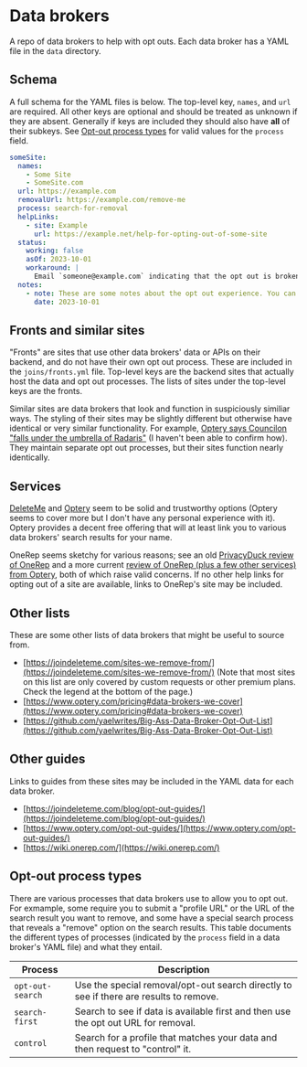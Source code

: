 # Data brokers

A repo of data brokers to help with opt outs. Each data broker has a YAML file in the `data` directory.

## Schema

A full schema for the YAML files is below. The top-level key, `names`, and `url` are required. All other keys are optional and should be treated as unknown if they are absent. Generally if keys are included they should also have **all** of their subkeys. See [Opt-out process types](#opt-out-process-types) for valid values for the `process` field.

```yaml
someSite:
  names:
    - Some Site
    - SomeSite.com
  url: https://example.com
  removalUrl: https://example.com/remove-me
  process: search-for-removal
  helpLinks:
    - site: Example
      url: https://example.net/help-for-opting-out-of-some-site
  status:
    working: false
    asOf: 2023-10-01
    workaround: |
      Email `someone@example.com` indicating that the opt out is broken. Include the profile URL in the email.
  notes:
    - note: These are some notes about the opt out experience. You can use **Markdown**.
      date: 2023-10-01
```

## Fronts and similar sites

"Fronts" are sites that use other data brokers' data or APIs on their backend, and do not have their own opt out process. These are included in the `joins/fronts.yml` file. Top-level keys are the backend sites that actually host the data and opt out processes. The lists of sites under the top-level keys are the fronts.

Similar sites are data brokers that look and function in suspiciously similiar ways. The styling of their sites may be slightly different but otherwise have identical or very similar functionality. For example, [Optery says Councilon "falls under the umbrella of Radaris"](https://www.optery.com/councilon-how-to-remove-councilon-step-by-step-instructions/) (I haven't been able to confirm how). They maintain separate opt out processes, but their sites function nearly identically.

## Services

[DeleteMe](https://joindeleteme.com/) and [Optery](https://www.optery.com/) seem to be solid and trustworthy options (Optery seems to cover more but I don't have any personal experience with it). Optery provides a decent free offering that will at least link you to various data brokers' search results for your name.

OneRep seems sketchy for various reasons; see an old [PrivacyDuck review of OneRep](https://web.archive.org/web/20210727095131/https://www.privacyduck.com/comparisons/privacyduck-vs-onerep-com-the-eastern-european-privacy-company/) and a more current [review of OneRep (plus a few other services) from Optery](https://www.optery.com/can-we-trust-onerep-helloprivacy-dataseal-and-brandyourself/), both of which raise valid concerns. If no other help links for opting out of a site are available, links to OneRep's site may be included.

## Other lists

These are some other lists of data brokers that might be useful to source from.

* [https://joindeleteme.com/sites-we-remove-from/](https://joindeleteme.com/sites-we-remove-from/) (Note that most sites on this list are only covered by custom requests or other premium plans. Check the legend at the bottom of the page.)
* [https://www.optery.com/pricing#data-brokers-we-cover](https://www.optery.com/pricing#data-brokers-we-cover)
* [https://github.com/yaelwrites/Big-Ass-Data-Broker-Opt-Out-List](https://github.com/yaelwrites/Big-Ass-Data-Broker-Opt-Out-List)

## Other guides

Links to guides from these sites may be included in the YAML data for each data broker.

* [https://joindeleteme.com/blog/opt-out-guides/](https://joindeleteme.com/blog/opt-out-guides/)
* [https://www.optery.com/opt-out-guides/](https://www.optery.com/opt-out-guides/)
* [https://wiki.onerep.com/](https://wiki.onerep.com/)

## Opt-out process types

There are various processes that data brokers use to allow you to opt out. For exmample, some require you to submit a "profile URL" or the URL of the search result you want to remove, and some have a special search process that reveals a "remove" option on the search results. This table documents the different types of processes (indicated by the `process` field in a data broker's YAML file) and what they entail.

| Process | Description |
| ------- | ----------- |
| `opt-out-search` | Use the special removal/opt-out search directly to see if there are results to remove. |
| `search-first` | Search to see if data is available first and then use the opt out URL for removal. |
| `control` | Search for a profile that matches your data and then request to "control" it. |
